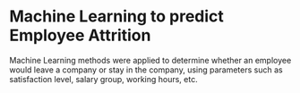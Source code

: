 # Machine Learning to predict Employee Attrition
Machine Learning methods were applied to determine whether an employee would leave a company or stay in the company, using parameters such as satisfaction level, salary group, working hours, etc.

